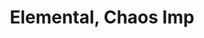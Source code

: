 ---
title: Elemental, Chaos Imp 
name: Elemental, Chaos Imp 
layout: national_monster_card

APL: 8
Body_points: 30
Strength_bonus: 4
threshold: 3
rips_from: Pin/Bind
Descriptive_Phrase: Humanoid with swirling colored skin, often marked with eight arrows or one down arrow
Type: Elemental, Lesser
 
Movement: Wandering
Intelligence: Normal
Society: Anarchy
Motivation: Spread Chaos, Follow the directives of The Anarch
armor: None
offensive_abilities: 
  - Carrier Attack Chaos 
  - 10 Elemental Chaos x3
defensive_abilities: 
  - No Metabolism
  - May Cast in Body
  - Cloak Earth x1
  - Return Waylay x1
vulnerabilities: 
  - Immune to Life
  - May Not Cast Earth
  - Damaged by Healing
spells: Earth
pyramid: 6,5,4,3,2,1
rec_treasure: 
notes: 
weapon_use: None
claws: Two Handed
base_damage_call: Small Weapon - “3 Chaos”Short/Longsword - “4 Chaos”Two Handed - “7 Chaos”
affected_by: All
restrictions: Plot Only
at_death: Vanishes
healed_by: Necromancy
immune_to: Sleep, Charm, Poison, Death, Paralyze, Necromancy, Drain, Feeblemind, Vertigo
Protectives: None to Start
---